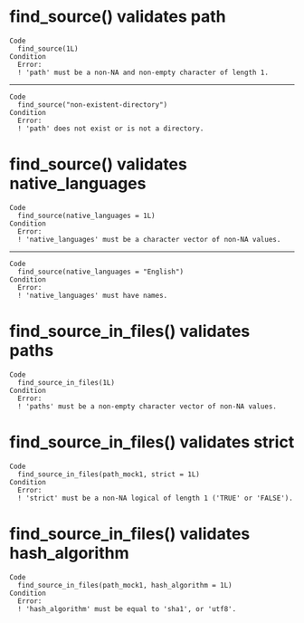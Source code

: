 # find_source() validates path

    Code
      find_source(1L)
    Condition
      Error:
      ! 'path' must be a non-NA and non-empty character of length 1.

---

    Code
      find_source("non-existent-directory")
    Condition
      Error:
      ! 'path' does not exist or is not a directory.

# find_source() validates native_languages

    Code
      find_source(native_languages = 1L)
    Condition
      Error:
      ! 'native_languages' must be a character vector of non-NA values.

---

    Code
      find_source(native_languages = "English")
    Condition
      Error:
      ! 'native_languages' must have names.

# find_source_in_files() validates paths

    Code
      find_source_in_files(1L)
    Condition
      Error:
      ! 'paths' must be a non-empty character vector of non-NA values.

# find_source_in_files() validates strict

    Code
      find_source_in_files(path_mock1, strict = 1L)
    Condition
      Error:
      ! 'strict' must be a non-NA logical of length 1 ('TRUE' or 'FALSE').

# find_source_in_files() validates hash_algorithm

    Code
      find_source_in_files(path_mock1, hash_algorithm = 1L)
    Condition
      Error:
      ! 'hash_algorithm' must be equal to 'sha1', or 'utf8'.

